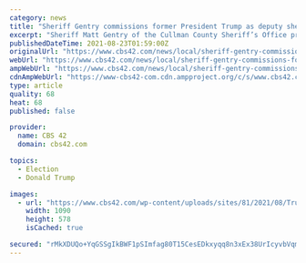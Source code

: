 ```yaml
---
category: news
title: "Sheriff Gentry commissions former President Trump as deputy sheriff in Cullman County"
excerpt: "Sheriff Matt Gentry of the Cullman County Sheriff’s Office presented former President Donald Trump with a plaque that commissioned him as a deputy sheriff"
publishedDateTime: 2021-08-23T01:59:00Z
originalUrl: "https://www.cbs42.com/news/local/sheriff-gentry-commissions-former-president-trump-as-deputy-sheriff-in-cullman-county/"
webUrl: "https://www.cbs42.com/news/local/sheriff-gentry-commissions-former-president-trump-as-deputy-sheriff-in-cullman-county/"
ampWebUrl: "https://www.cbs42.com/news/local/sheriff-gentry-commissions-former-president-trump-as-deputy-sheriff-in-cullman-county/amp/"
cdnAmpWebUrl: "https://www-cbs42-com.cdn.ampproject.org/c/s/www.cbs42.com/news/local/sheriff-gentry-commissions-former-president-trump-as-deputy-sheriff-in-cullman-county/amp/"
type: article
quality: 68
heat: 68
published: false

provider:
  name: CBS 42
  domain: cbs42.com

topics:
  - Election
  - Donald Trump

images:
  - url: "https://www.cbs42.com/wp-content/uploads/sites/81/2021/08/Trump-Cullman-Sheriff.png?w=1280"
    width: 1090
    height: 578
    isCached: true

secured: "rMkXDUQo+YqGSSgIkBWF1pSImfag80T15CesEDkxyqq8n3xEx38UrIcyvbVqm2SPYvlczSj+/TYIO/Nihioi/RYH+GUFKTeM5dUjZJSF6tsWvqpWJG+XDHQEL0Hr7DT1XybFO4tLLpUo23r4ddTdhmYCFeU86SWARJQ8qPe+mq0Vl4/zWSoj6nmasY+rryqpGAnGNblLFxJuX0RZda1bpxT2ENSdSfa8WRNTY3WFd3dWZxWwN2RT4Lx/kwvwJ4QerBwGlXNkReEzZPnMrtRDqt5RtQdspK0tVDuNNFMc7eUhzuUErDKFkWUhEjgsae2CvERFpsjEpZpTf0MSenI/BWfLGvNvePkVGLzzJ8VLRqw=;tw6SU5F4ntj6YX966b66sw=="
---
```


